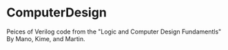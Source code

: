# ComputerDesign
Peices of Verilog code from the "Logic and Computer Design Fundamentls" By Mano, Kime, and Martin.
